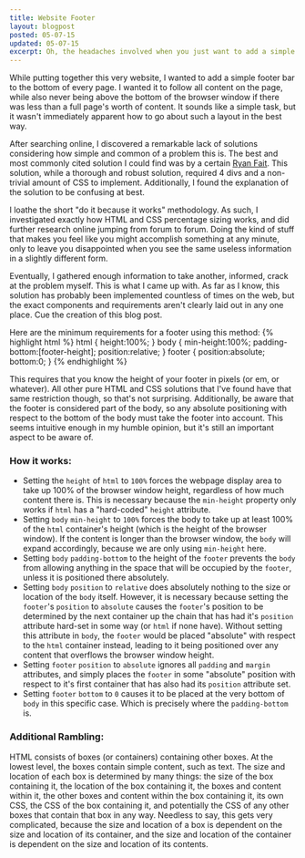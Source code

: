 ```yaml
---
title: Website Footer
layout: blogpost
posted: 05-07-15
updated: 05-07-15
excerpt: Oh, the headaches involved when you just want to add a simple footer to a website.
---
```


While putting together this very website, I wanted to add a simple footer bar to the bottom of every page. I wanted it to follow all content on the page, while also never being above the bottom of the browser window if there was less than a full page's worth of content. It sounds like a simple task, but it wasn't immediately apparent how to go about such a layout in the best way.

After searching online, I discovered a remarkable lack of solutions considering how simple and common of a problem this is. The best and most commonly cited solution I could find was by a certain [Ryan Fait](http://ryanfait.com/resources/footer-stick-to-bottom-of-page/). This solution, while a thorough and robust solution, required 4 divs and a non-trivial amount of CSS to implement. Additionally, I found the explanation of the solution to be confusing at best.

I loathe the short "do it because it works" methodology. As such, I investigated exactly how HTML and CSS percentage sizing works, and did further research online jumping from forum to forum. Doing the kind of stuff that makes you feel like you might accomplish something at any minute, only to leave you disappointed when you see the same useless information in a slightly different form.

Eventually, I gathered enough information to take another, informed, crack at the problem myself. This is what I came up with. As far as I know, this solution has probably been implemented countless of times on the web, but the exact components and requirements aren't clearly laid out in any one place. Cue the creation of this blog post.

Here are the minimum requirements for a footer using this method:
{% highlight html %}
html { height:100%; }
body { min-height:100%; padding-bottom:[footer-height]; position:relative; }
footer { position:absolute; bottom:0; }
{% endhighlight %}

This requires that you know the height of your footer in pixels (or em, or whatever). All other pure HTML and CSS solutions that I've found have that same restriction though, so that's not surprising.
Additionally, be aware that the footer is considered part of the body, so any absolute positioning with respect to the bottom of the body must take the footer into account. This seems intuitive enough in my humble opinion, but it's still an important aspect to be aware of.

### How it works:
  * Setting the `height` of `html` to `100%` forces the webpage display area to take up 100% of the browser window height, regardless of how much content there is. This is necessary because the `min-height` property only works if `html` has a "hard-coded" `height` attribute.
  * Setting `body` `min-height` to `100%` forces the body to take up at least 100% of the `html` container's height (which is the height of the browser window). If the content is longer than the browser window, the `body` will expand accordingly, because we are only using `min-height` here.
  * Setting `body` `padding-bottom` to the height of the `footer` prevents the `body` from allowing anything in the space that will be occupied by the `footer`, unless it is positioned there absolutely.
  * Setting `body` `position` to `relative` does absolutely nothing to the size or location of the `body` itself. However, it is necessary because setting the `footer`'s `position` to `absolute` causes the `footer`'s position to be determined by the next container up the chain that has had it's `position` attribute hard-set in some way (or `html` if none have). Without setting this attribute in `body`, the `footer` would be placed "absolute" with respect to the `html` container instead, leading to it being positioned over any content that overflows the browser window height.
  * Setting `footer` `position` to `absolute` ignores all `padding` and `margin` attributes, and simply places the `footer` in some "absolute" position with respect to it's first container that has also had its `position` attribute set.
  * Setting `footer` `bottom` to `0` causes it to be placed at the very bottom of `body` in this specific case. Which is precisely where the `padding-bottom` is.

### Additional Rambling:

HTML consists of boxes (or containers) containing other boxes. At the lowest level, the boxes contain simple content, such as text. The size and location of each box is determined by many things: the size of the box containing it, the location of the box containing it, the boxes and content within it, the other boxes and content within the box containing it, its own CSS, the CSS of the box containing it, and potentially the CSS of any other boxes that contain that box in any way. Needless to say, this gets very complicated, because the size and location of a box is dependent on the size and location of its container, and the size and location of the container is dependent on the size and location of its contents.
